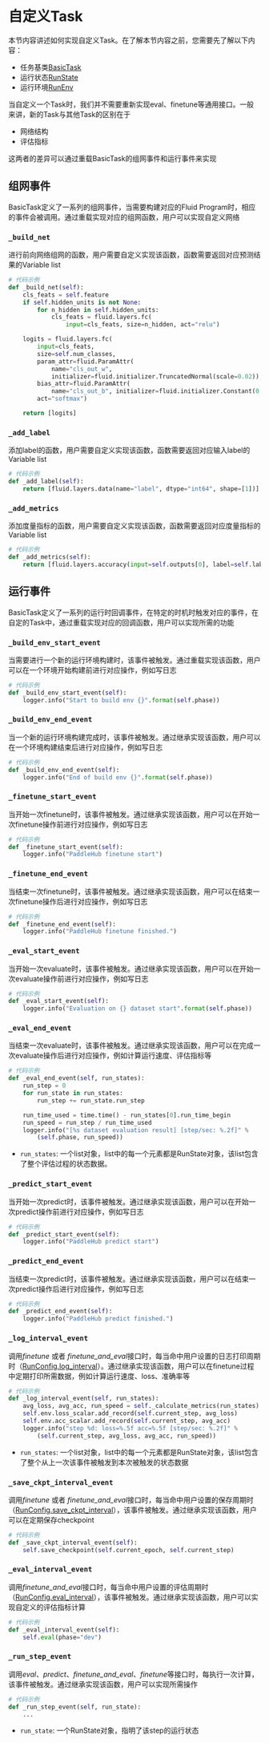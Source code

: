# 自定义Task

本节内容讲述如何实现自定义Task。在了解本节内容之前，您需要先了解以下内容：
* 任务基类[BasicTask](../reference/task/base_task.md)
* 运行状态[RunState](../reference/task/runstate.md)
* 运行环境[RunEnv](../reference/task/runenv.md)

当自定义一个Task时，我们并不需要重新实现eval、finetune等通用接口。一般来讲，新的Task与其他Task的区别在于
* 网络结构
* 评估指标

这两者的差异可以通过重载BasicTask的组网事件和运行事件来实现

## 组网事件
BasicTask定义了一系列的组网事件，当需要构建对应的Fluid Program时，相应的事件会被调用。通过重载实现对应的组网函数，用户可以实现自定义网络

###  `_build_net`
进行前向网络组网的函数，用户需要自定义实现该函数，函数需要返回对应预测结果的Variable list

```python
# 代码示例
def _build_net(self):
    cls_feats = self.feature
    if self.hidden_units is not None:
        for n_hidden in self.hidden_units:
            cls_feats = fluid.layers.fc(
                input=cls_feats, size=n_hidden, act="relu")

    logits = fluid.layers.fc(
        input=cls_feats,
        size=self.num_classes,
        param_attr=fluid.ParamAttr(
            name="cls_out_w",
            initializer=fluid.initializer.TruncatedNormal(scale=0.02)),
        bias_attr=fluid.ParamAttr(
            name="cls_out_b", initializer=fluid.initializer.Constant(0.)),
        act="softmax")

    return [logits]
```
###  `_add_label`
添加label的函数，用户需要自定义实现该函数，函数需要返回对应输入label的Variable list

```python
# 代码示例
def _add_label(self):
    return [fluid.layers.data(name="label", dtype="int64", shape=[1])]
```

###  `_add_metrics`
添加度量指标的函数，用户需要自定义实现该函数，函数需要返回对应度量指标的Variable list

```python
# 代码示例
def _add_metrics(self):
    return [fluid.layers.accuracy(input=self.outputs[0], label=self.label)]
```

## 运行事件
BasicTask定义了一系列的运行时回调事件，在特定的时机时触发对应的事件，在自定的Task中，通过重载实现对应的回调函数，用户可以实现所需的功能

###  `_build_env_start_event`

当需要进行一个新的运行环境构建时，该事件被触发。通过重载实现该函数，用户可以在一个环境开始构建前进行对应操作，例如写日志

```python
# 代码示例
def _build_env_start_event(self):
    logger.info("Start to build env {}".format(self.phase))
```

###  `_build_env_end_event`
当一个新的运行环境构建完成时，该事件被触发。通过继承实现该函数，用户可以在一个环境构建结束后进行对应操作，例如写日志

```python
# 代码示例
def _build_env_end_event(self):
    logger.info("End of build env {}".format(self.phase))
```
###  `_finetune_start_event`
当开始一次finetune时，该事件被触发。通过继承实现该函数，用户可以在开始一次finetune操作前进行对应操作，例如写日志

```python
# 代码示例
def _finetune_start_event(self):
    logger.info("PaddleHub finetune start")
```

###  `_finetune_end_event`
当结束一次finetune时，该事件被触发。通过继承实现该函数，用户可以在结束一次finetune操作后进行对应操作，例如写日志

```python
# 代码示例
def _finetune_end_event(self):
    logger.info("PaddleHub finetune finished.")
```

###  `_eval_start_event`
当开始一次evaluate时，该事件被触发。通过继承实现该函数，用户可以在开始一次evaluate操作前进行对应操作，例如写日志

```python
# 代码示例
def _eval_start_event(self):
    logger.info("Evaluation on {} dataset start".format(self.phase))
```
###  `_eval_end_event`
当结束一次evaluate时，该事件被触发。通过继承实现该函数，用户可以在完成一次evaluate操作后进行对应操作，例如计算运行速度、评估指标等

```python
# 代码示例
def _eval_end_event(self, run_states):
    run_step = 0
    for run_state in run_states:
        run_step += run_state.run_step

    run_time_used = time.time() - run_states[0].run_time_begin
    run_speed = run_step / run_time_used
    logger.info("[%s dataset evaluation result] [step/sec: %.2f]" %
        (self.phase, run_speed))
```
* `run_states`: 一个list对象，list中的每一个元素都是RunState对象，该list包含了整个评估过程的状态数据。

###  `_predict_start_event`
当开始一次predict时，该事件被触发。通过继承实现该函数，用户可以在开始一次predict操作前进行对应操作，例如写日志

```python
# 代码示例
def _predict_start_event(self):
    logger.info("PaddleHub predict start")
```

###  `_predict_end_event`
当结束一次predict时，该事件被触发。通过继承实现该函数，用户可以在结束一次predict操作后进行对应操作，例如写日志

```python
# 代码示例
def _predict_end_event(self):
    logger.info("PaddleHub predict finished.")
```

###  `_log_interval_event`
调用*finetune* 或者 *finetune_and_eval*接口时，每当命中用户设置的日志打印周期时（[RunConfig.log_interval](../reference/config.md)）。通过继承实现该函数，用户可以在finetune过程中定期打印所需数据，例如计算运行速度、loss、准确率等

```python
# 代码示例
def _log_interval_event(self, run_states):
    avg_loss, avg_acc, run_speed = self._calculate_metrics(run_states)
    self.env.loss_scalar.add_record(self.current_step, avg_loss)
    self.env.acc_scalar.add_record(self.current_step, avg_acc)
    logger.info("step %d: loss=%.5f acc=%.5f [step/sec: %.2f]" %
        (self.current_step, avg_loss, avg_acc, run_speed))
```
* `run_states`: 一个list对象，list中的每一个元素都是RunState对象，该list包含了整个从上一次该事件被触发到本次被触发的状态数据

###  `_save_ckpt_interval_event`
调用*finetune* 或者 *finetune_and_eval*接口时，每当命中用户设置的保存周期时（[RunConfig.save_ckpt_interval](../reference/config.md)），该事件被触发。通过继承实现该函数，用户可以在定期保存checkpoint

```python
# 代码示例
def _save_ckpt_interval_event(self):
    self.save_checkpoint(self.current_epoch, self.current_step)
```

###  `_eval_interval_event`
调用*finetune_and_eval*接口时，每当命中用户设置的评估周期时（[RunConfig.eval_interval](../reference/config.md)），该事件被触发。通过继承实现该函数，用户可以实现自定义的评估指标计算

```python
# 代码示例
def _eval_interval_event(self):
    self.eval(phase="dev")
```

###  `_run_step_event`
调用*eval*、*predict*、*finetune_and_eval*、*finetune*等接口时，每执行一次计算，该事件被触发。通过继承实现该函数，用户可以实现所需操作

```python
# 代码示例
def _run_step_event(self, run_state):
    ...
```
* `run_state`: 一个RunState对象，指明了该step的运行状态
